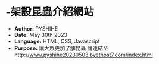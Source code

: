 # -架設昆蟲介紹網站
- **Author:** PYSHIHE
- **Date:** May 30th 2023
- **Language:** HTML, CSS, Javascript
-  **Purpose:** 讓大眾更加了解昆蟲 
請連結至http://www.pyshihe20230503.byethost7.com/index.html
